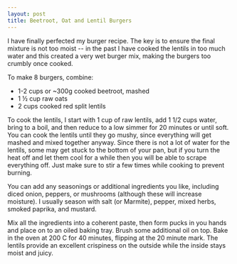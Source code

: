 ```yaml
---
layout: post
title: Beetroot, Oat and Lentil Burgers
---
```


I have finally perfected my burger recipe. The key is to ensure the final mixture is not too moist -- in the past I have cooked the lentils in too much water and this created a very wet burger mix, making the burgers too crumbly once cooked.

To make 8 burgers, combine:

* 1-2 cups or ~300g cooked beetroot, mashed
* 1 ½ cup raw oats
* 2 cups cooked red split lentils

To cook the lentils, I start with 1 cup of raw lentils, add 1 1/2 cups water, bring to a boil, and then reduce to a low simmer for 20 minutes or until soft. You can cook the lentils until they go mushy, since everything will get mashed and mixed together anyway. Since there is not a lot of water for the lentils, some may get stuck to the bottom of your pan, but if you turn the heat off and let them cool for a while then you will be able to scrape everything off. Just make sure to stir a few times while cooking to prevent burning.

You can add any seasonings or additional ingredients you like, including diced onion, peppers, or mushrooms (although these will increase moisture). I usually season with salt (or Marmite), pepper, mixed herbs, smoked paprika, and mustard.

Mix all the ingredients into a coherent paste, then form pucks in you hands and place on to an oiled baking tray. Brush some additional oil on top. Bake in the oven at 200 C for 40 minutes, flipping at the 20 minute mark. The lentils provide an excellent crispiness on the outside while the inside stays moist and juicy.
